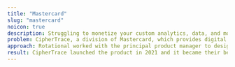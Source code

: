 ```yaml
---
title: "Mastercard"
slug: "mastercard"
noicon: true
description: Struggling to monetize your custom analytics, data, and models? Read on to see how we developed a customer-facing anti-money laundering application to productionalize our client's proprietary models and generate revenue.
problem: CipherTrace, a division of Mastercard, which provides digital asset risk intelligence products to financial institutions and clients, approached Rotational to design, prototype, and develop an anti-money laundering (AML) product. The objective was to launch a revenue-generating product that would empower client institutions to expand globally by integrating blockchain analytics into their compliance workflows.
approach: Rotational worked with the principal product manager to design, scope, and sequence the AML product roadmap. Requirements included a cloud-native solution that was easy to implement, met Financial Action Task Force (FATF) rules, was compatible with international messaging standards, and could support real-time risk scoring.
result: CipherTrace launched the product in 2021 and it became their best-selling solution, helping Virtual Asset Service Providers (VASPs) comply with global “Travel Rule” regulations and manage counterparty risk. Rotational continues to support the client's product roadmap as the regulatory environment evolves.
---
```

